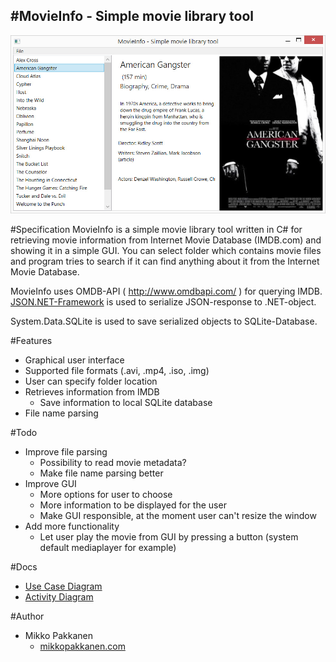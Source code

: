 #MovieInfo - Simple movie library tool
------------------------
![MovieInfo Main View](doc/movieInfo.jpg)


#Specification
MovieInfo is a simple movie library tool written in C# for retrieving movie information from
Internet Movie Database (IMDB.com) and showing it in a simple GUI. You can select folder which contains movie files and program tries to search if it can find anything about it from the Internet Movie Database.

MovieInfo uses OMDB-API ( http://www.omdbapi.com/ ) for querying IMDB.
[JSON.NET-Framework](http://www.newtonsoft.com/json) is used to serialize JSON-response to .NET-object.

System.Data.SQLite is used to save serialized objects to SQLite-Database.

#Features
* Graphical user interface
* Supported file formats (.avi, .mp4, .iso, .img)
* User can specify folder location
* Retrieves information from IMDB
  * Save information to local SQLite database
* File name parsing

#Todo
* Improve file parsing
  * Possibility to read movie metadata?
  * Make file name parsing better
* Improve GUI
  * More options for user to choose
  * More information to be displayed for the user
  * Make GUI responsible, at the moment user can't resize the window
* Add more functionality
  * Let user play the movie from GUI by pressing a button (system default mediaplayer for example)

#Docs
* [Use Case Diagram](doc/useCaseDiagram.JPG)
* [Activity Diagram](doc/activityDiagram.jpg)

#Author
* Mikko Pakkanen
  * [mikkopakkanen.com](http://mikkopakkanen.com)
